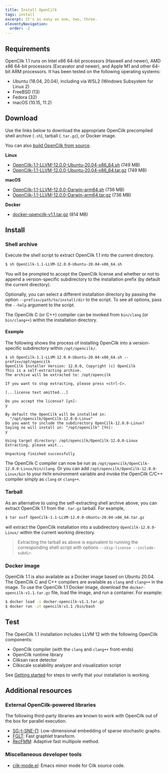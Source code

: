 ```yaml
---
title: Install OpenCilk
tags: install
excerpt: It's as easy as one, two, three.
eleventyNavigation:
  order: -2
---
```


## Requirements

OpenCilk 1.1 runs on Intel x86 64-bit processors (Haswell and newer), AMD x86
64-bit processors (Excavator and newer), and Apple M1 and other 64-bit
ARM processors.  It has been tested on the following operating systems:

 - Ubuntu (18.04, 20.04), including via WSL2 (Windows Subsystem for Linux 2)
 - FreeBSD (13)
 - Fedora (32)
 - macOS (10.15, 11.2)

## Download

Use the links below to download the appropriate OpenCilk precompiled shell
archive (`.sh`), tarball (`.tar.gz`), or Docker image.

You can also [build OpenCilk from source](../build-opencilk-from-source).

**Linux**
 - [OpenCilk-1.1-LLVM-12.0.0-Ubuntu-20.04-x86_64.sh](https://github.com/OpenCilk/opencilk-project/releases/download/opencilk%2Fv1.1/OpenCilk-1.1-LLVM-12.0.0-Ubuntu-20.04-x86_64.sh)
   (749 MB)
 - [OpenCilk-1.1-LLVM-12.0.0-Ubuntu-20.04-x86_64.tar.gz](https://github.com/OpenCilk/opencilk-project/releases/download/opencilk%2Fv1.1/OpenCilk-1.1-LLVM-12.0.0-Ubuntu-20.04-x86_64.tar.gz)
   (749 MB)

**macOS**
 - [OpenCilk-1.1-LLVM-12.0.0-Darwin-arm64.sh](https://github.com/OpenCilk/opencilk-project/releases/download/opencilk%2Fv1.1/OpenCilk-1.1-LLVM-12.0.0-Darwin-arm64.sh)
   (736 MB)
 - [OpenCilk-1.1-LLVM-12.0.0-Darwin-arm64.tar.gz](https://github.com/OpenCilk/opencilk-project/releases/download/opencilk%2Fv1.1/OpenCilk-1.1-LLVM-12.0.0-Darwin-arm64.tar.gz)
   (736 MB)

**Docker**
 - [docker-opencilk-v1.1.tar.gz](https://github.com/OpenCilk/opencilk-project/releases/download/opencilk%2Fv1.1/docker-opencilk-v1.1.tar.gz)
   (814 MB)

## Install

### Shell archive

Execute the shell script to extract OpenCilk 1.1 into the current directory.

```bash
$ sh OpenCilk-1.1-LLVM-12.0.0-Ubuntu-20.04-x86_64.sh
```

You will be prompted to accept the OpenCilk license and whether or not to
append a version-specific subdirectory to the installation prefix (by default
the current directory).

Optionally, you can select a different installation directory by passing the
option `--prefix=/path/to/install/dir` to the script.  To see all options, pass
the `--help` argument to the script.

The OpenCilk C (or C++) compiler can be invoked from `bin/clang` (or
`bin/clang++`) within the installation directory.

#### Example

The following shows the process of installing OpenCilk into a version-specific
subdirectory within `/opt/opencilk/`.

```
$ sh OpenCilk-1.1-LLVM-12.0.0-Ubuntu-20.04-x86_64.sh --prefix=/opt/opencilk
OpenCilk Installer Version: 12.0.0, Copyright (c) OpenCilk
This is a self-extracting archive.
The archive will be extracted to: /opt/opencilk

If you want to stop extracting, please press <ctrl-C>.

[...license text omitted...]

Do you accept the license? [yn]:
y

By default the OpenCilk will be installed in:
  "/opt/opencilk/OpenCilk-12.0.0-Linux"
Do you want to include the subdirectory OpenCilk-12.0.0-Linux?
Saying no will install in: "/opt/opencilk" [Yn]:
y

Using target directory: /opt/opencilk/OpenCilk-12.0.0-Linux
Extracting, please wait...

Unpacking finished successfully
```

The OpenCilk C compiler can now be run as
`/opt/opencilk/OpenCilk-12.0.0-Linux/bin/clang`.  Or you can add
`/opt/opencilk/OpenCilk-12.0.0-Linux/bin` to your `PATH` environment variable
and invoke the OpenCilk C/C++ compiler simply as `clang` or `clang++`.

### Tarball

As an alternative to using the self-extracting shell archive above, you can
extract OpenCilk 1.1 from the `.tar.gz` tarball.  For example,

```bash
$ tar xvzf OpenCilk-1.1-LLVM-12.0.0-Ubuntu-20.04-x86_64.tar.gz
```

will extract the OpenCilk installation into a subdirectory
`OpenCilk-12.0.0-Linux/` within the current working directory.

> Extracting the tarball as above is equivalent to running the corresponding
> shell script with options `--skip-license --include-subdir`.

### Docker image

OpenCilk 1.1 is also available as a Docker image based on Ubuntu 20.04.  The
OpenCilk C and C++ compilers are available as `clang` and `clang++` in the
image.  To use the OpenCilk 1.1 Docker image, download the
`docker-opencilk-v1.1.tar.gz` file, load the image, and run a container.  For
example:

```bash
$ docker load -i docker-opencilk-v1.1.tar.gz
$ docker run -it opencilk:v1.1 /bin/bash
```

## Test

The OpenCilk 1.1 installation includes LLVM 12 with the following OpenCilk
components:

 - OpenCilk compiler (with the `clang` and `clang++` front-ends)
 - OpenCilk runtime library
 - Cilksan race detector 
 - Cilkscale scalability analyzer and visualization script

See [Getting started](/doc/users-guide/getting-started) for steps to verify
that your installation is working.

## Additional resources

### External OpenCilk-powered libraries

The following third-party libraries are known to work with OpenCilk out of the
box for parallel execution.

- [SG-t-SNE-Π](https://github.com/fcdimitr/sgtsnepi): Low-dimensional embedding
  of sparse stochastic graphs.
- [FGLT](https://github.com/ailiop/fglt): Fast graphlet transform.
- [RecFMM](https://github.com/zhang416/recfmm): Adaptive fast multipole method.

### Miscellaneous developer tools

- [cilk-mode.el](https://github.com/ailiop/cilk-mode/): Emacs minor mode for
  Cilk source code.
